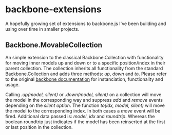 backbone-extensions
===================

A hopefully growing set of extensions to backbone.js I've been building and using over time in smaller projects.

Backbone.MovableCollection
--------------------------

An simple extension to the classical Backbone.Collection with functionality for moving inner models up and down or to a specific position/index in their parent collection.
The collection inherits all functionality from the standard Backbone.Collection and adds three methods: *up*, *down* and *to*. Please refer to the original [backbone documentation](http://backbonejs.org/#Collection) for instanciation, functionality and usage.

Calling *.up(model, silent)* or *.down(model, silent)* on a collection will move the model in the corresponding way and suppress *add* and *remove* events depending on the *silent option*.
The function *to(idx, model, silent)* will move the model to the corresponding index.
In both cases a *move* event will be fired. Additional data passed is: *model*, *idx* and *roundtrip*. Whereas the boolean roundtrip just indicates if the model has been reinserted at the first or last position in the collection.